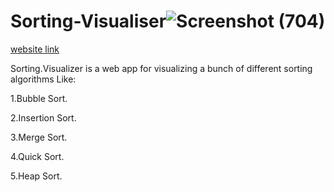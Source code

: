 # Sorting-Visualiser![Screenshot (704)](https://user-images.githubusercontent.com/84044828/175813390-a481c190-8b79-4998-83de-c8abea2be7bd.png)
[website link](https://array-sorting-visualizer.netlify.app)

Sorting.Visualizer is a web app for visualizing a bunch of different sorting algorithms Like:

1.Bubble Sort.

2.Insertion Sort.

3.Merge Sort.

4.Quick Sort.

5.Heap Sort.
